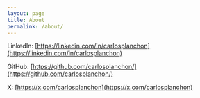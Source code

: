 ```yaml
---
layout: page
title: About
permalink: /about/
---
```


LinkedIn: [https://linkedin.com/in/carlosplanchon](https://linkedin.com/in/carlosplanchon)

GitHub: [https://github.com/carlosplanchon/](https://github.com/carlosplanchon/)

X: [https://x.com/carlosplanchon](https://x.com/carlosplanchon)

[jekyll-organization]: https://github.com/jekyll
